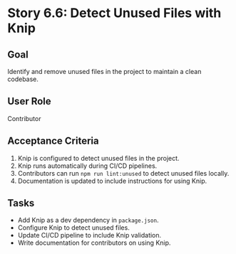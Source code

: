 # Story 6.6: Detect Unused Files with Knip

## Goal

Identify and remove unused files in the project to maintain a clean codebase.

## User Role

Contributor

## Acceptance Criteria

1. Knip is configured to detect unused files in the project.
2. Knip runs automatically during CI/CD pipelines.
3. Contributors can run `npm run lint:unused` to detect unused files locally.
4. Documentation is updated to include instructions for using Knip.

## Tasks

- Add Knip as a dev dependency in `package.json`.
- Configure Knip to detect unused files.
- Update CI/CD pipeline to include Knip validation.
- Write documentation for contributors on using Knip.
